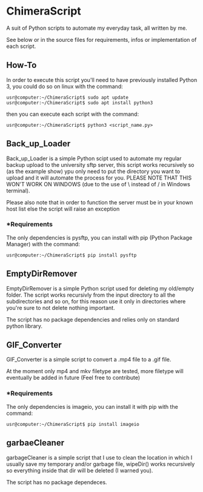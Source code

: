 # ChimeraScript
A suit of Python scripts to automate my everyday task, all written by me.

See below or in the source files for requirements, infos or implementation of each script.

## How-To
In order to execute this script you'll need to have previously installed Python 3, you could do so on linux with the command:
``` console
usr@computer:~/ChimeraScript$ sudo apt update
usr@computer:~/ChimeraScript$ sudo apt install python3
```

then you can execute each script with the command:
``` console
usr@computer:~/ChimeraScript$ python3 <script_name.py>
```

## Back_up_Loader
Back_up_Loader is a simple Python scipt used to automate my regular backup upload to the university sftp server, this script 
works recursively so (as the example show) ypu only need to put the directory you want to upload and it will automate the 
process for you. PLEASE NOTE THAT THIS WON'T WORK ON WINDOWS (due to the use of \ instead of / in Windows terminal).

Please also note that in order to function the server must be in your known host list else the script will raise an exception

### *Requirements
The only dependencies is pysftp, you can install with pip (Python Package Manager) with the command:
``` console
usr@computer:~/ChimeraScript$ pip install pysftp
```

## EmptyDirRemover
EmptyDirRemover is a simple Python script used for deleting my old/empty folder. The script works recursivly from the input
directory to all the subdirectories and so on, for this reason use it only in directories where you're sure to not delete nothing important.

The script has no package dependencies and relies only on standard python library.

## GIF_Converter
GIF_Converter is a simple script to convert a .mp4 file to a .gif file.

At the moment only mp4 and mkv filetype are tested, more filetype will eventually be added in future (Feel free to contribute)

### *Requirements
The only dependencies is imageio, you can install it with pip with the command:
``` console
usr@computer:~/ChimeraScript$ pip install imageio
```
## garbaeCleaner
garbageCleaner is a simple script that I use to clean the location in which I usually save my temporary and/or garbage file,
wipeDir() works recursively so everything inside that dir will be deleted (I warned you).

The script has no package dependeces.